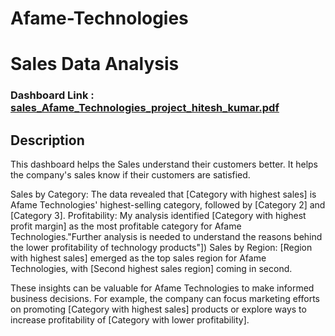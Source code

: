 # Afame-Technologies
# Sales Data Analysis

### Dashboard Link : [sales_Afame_Technologies_project_hitesh_kumar.pdf](https://github.com/HiteshKumar19/Afame-Technologies/files/15049211/sales_Afame_Technologies_project_hitesh_kumar.pdf)

## Description

This dashboard helps the Sales understand their customers better. It helps the company's sales know if their customers are satisfied.

Sales by Category: The data revealed that [Category with highest sales] is Afame Technologies' highest-selling category, followed by [Category 2] and [Category 3].
Profitability: My analysis identified [Category with highest profit margin] as the most profitable category for Afame Technologies."Further analysis is needed to understand the reasons behind the lower profitability of technology products"])
Sales by Region: [Region with highest sales] emerged as the top sales region for Afame Technologies, with [Second highest sales region] coming in second.

These insights can be valuable for Afame Technologies to make informed business decisions. For example, the company can focus marketing efforts on promoting [Category with highest sales] products or explore ways to increase profitability of [Category with lower profitability].
